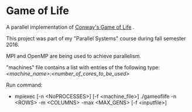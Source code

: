 # Game of Life

A parallel implementation of [Conway's Game of Life](https://en.wikipedia.org/wiki/Conway%27s_Game_of_Life "Wikipedia") .

This project was part of my "Parallel Systems" course during fall semester 2016.

MPI and OpenMP are being used to achieve parallelism.

"machines" file contains a list with entries of the following type: *<machine_name>:<number_of_cores_to_be_used>*

Run command:
  * mpiexec \[-n \<NoPROCESSES>] \[-f \<machine_file>] ./gameoflife -n \<ROWS> -m \<COLUMNS> -max \<MAX_GENS> \[-f \<inputfile>]
